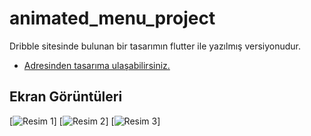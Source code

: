 # animated_menu_project

Dribble sitesinde bulunan bir tasarımın flutter ile yazılmış versiyonudur.
- [Adresinden tasarıma ulaşabilirsiniz.](https://dribbble.com/shots/6351511-Menu-and-Dashboard/attachments/6351511-Menu-and-Dashboard?mode=media)


## Ekran Görüntüleri

[![Resim 1](http:/www.ahmetbalkan.com.tr/app/1.jpg)]
[![Resim 2](http:/www.ahmetbalkan.com.tr/app/2.jpg)]
[![Resim 3](http:/www.ahmetbalkan.com.tr/app/3.jpg)]


